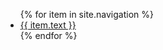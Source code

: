 <nav>
    <ul>
        {% for item in site.navigation %}
            <li>
                <a href="{{ item.url }}">{{ item.text }}</a>
            </li>
        {% endfor %}
    </ul>
</nav>

